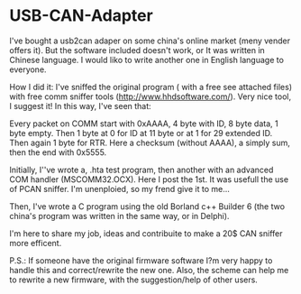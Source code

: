 # USB-CAN-Adapter
I've bought a usb2can adaper on some china's online market (meny vender offers it). But the software included doesn't work, or It was written in Chinese language. I would liko to write another one in English language to everyone.

How I did it:
I've sniffed the original program ( with a free see attached files) with free comm sniffer tools (http://www.hhdsoftware.com/). Very nice tool, I suggest it!
In this way, I've seen that:

Every packet on COMM start with 0xAAAA, 4 byte with ID, 8 byte data, 1 byte empty.
Then 1 byte at 0 for ID at 11 byte or at 1 for 29 extended ID.
Then again 1 byte for RTR.
Here a checksum (without AAAA), a simply sum, then the end with 0x5555.

Initially, I''ve wrote a, .hta test program, then another with an advanced COM handler (MSCOMM32.OCX). Here I post the 1st.
It was usefull the use of PCAN sniffer. I'm unenploied, so my frend give it to me...

Then, I've wrote a C program using the old Borland c++ Builder 6 (the two china's program was written in the same way, or in Delphi).

I'm here to share my job, ideas and contribuite to make a 20$ CAN sniffer more efficent.

P.S.: If someone have the original firmware software I?m very happy to handle this and correct/rewrite the new one.
Also, the scheme can help me to rewrite a new firmware, with the suggestion/help of other users.
